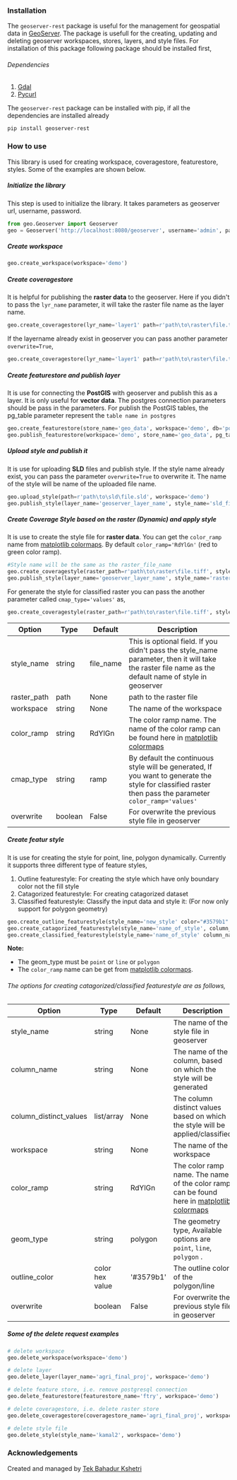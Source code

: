 ### Installation
The `geoserver-rest` package is useful for the management for geospatial data in [GeoServer](http://geoserver.org/). The package is usefull for the creating, updating and deleting geoserver workspaces, stores, layers, and style files. For installation of this package following package should be installed first,

###### Dependencies
1. [Gdal](https://gdal.org/) 
2. [Pycurl](http://pycurl.io/)

The `geoserver-rest` package can be installed with pip, if all the dependencies are installed already

```bash
pip install geoserver-rest
```

### How to use
This library is used for creating workspace, coveragestore, featurestore, styles. Some of the examples are shown below.

##### Initialize the library
This step is used to initialize the library. It takes parameters as geoserver url, username, password.

```python
from geo.Geoserver import Geoserver
geo = Geoserver('http://localhost:8080/geoserver', username='admin', password='geoserver')
```

##### Create workspace
```python
geo.create_workspace(workspace='demo')
```

##### Create coveragestore
It is helpful for publishing the **raster data** to the geoserver. Here if you didn't to pass the `lyr_name` parameter, it will take the raster file name as the layer name. 

```python
geo.create_coveragestore(lyr_name='layer1' path=r'path\to\raster\file.tif', workspace='demo')
```

If the layername already exist in geoserver you can pass another parameter `overwrite=True`,

```python
geo.create_coveragestore(lyr_name='layer1' path=r'path\to\raster\file.tif', workspace='demo' overwrite=True)
```

##### Create featurestore and publish layer
It is use for connecting the **PostGIS** with geoserver and publish this as a layer. It is only useful for **vector data**. The postgres connection parameters should be pass in the parameters. For publish the PostGIS tables, the pg_table parameter represent the `table name in postgres`

```python
geo.create_featurestore(store_name='geo_data', workspace='demo', db='postgres', host='localhost', pg_user='postgres', pg_password='admin')
geo.publish_featurestore(workspace='demo', store_name='geo_data', pg_table='geodata_table_name')
```

##### Upload style and publish it
It is use for uploading **SLD** files and publish style. If the style name already exist, you can pass the parameter `overwrite=True` to overwrite it. The name of the style will be name of the uploaded file name.

```python
geo.upload_style(path=r'path\to\sld\file.sld', workspace='demo')
geo.publish_style(layer_name='geoserver_layer_name', style_name='sld_file_name', workspace='demo')
```


##### Create Coverage Style based on the raster (Dynamic) and apply style
It is use to create the style file for **raster data**. You can get the `color_ramp` name from [matplotlib colormaps](https://matplotlib.org/3.3.0/tutorials/colors/colormaps.html). By default `color_ramp='RdYlGn'` (red to green color ramp).

```python
#Style name will be the same as the raster_file_name
geo.create_coveragestyle(raster_path=r'path\to\raster\file.tiff', style_name='style_1', workspace='demo', color_ramp='RdYiGn')
geo.publish_style(layer_name='geoserver_layer_name', style_name='raster_file_name', workspace='demo')
```

For generate the style for classified raster you can pass the another parameter called `cmap_type='values'` as,

```python
geo.create_coveragestyle(raster_path=r'path\to\raster\file.tiff', style_name='style_1', workspace='demo', color_ramp='RdYiGn', cmap_type='values')
```

| Option      | Type    | Default   | Description                                                                                                                                     |
| ----------- | ------- | --------- | ----------------------------------------------------------------------------------------------------------------------------------------------- |
| style_name      | string  | file_name | This is optional field. If you didn't pass the style_name parameter, then it will take the raster file name as the default name of style in geoserver          |
| raster_path      | path  | None | path to the raster file                                                            |
| workspace | string | None      | The name of the workspace                                                                                                                          |
| color_ramp  | string  | RdYlGn   | The color ramp name. The name of the color ramp can be found here in [matplotlib colormaps](https://matplotlib.org/3.3.0/tutorials/colors/colormaps.html) |
| cmap_type      | string | ramp     | By default the continuous style will be generated, If you want to generate the style for classified raster then pass the parameter `color_ramp='values'`                                                                                        |
| overwrite | boolean  | False     | For overwrite the previous style file in geoserver                              |


##### Create featur style
It is use for creating the style for point, line, polygon dynamically. Currently it supports three different type of feature styles,

1. Outline featurestyle: For creating the style which have only boundary color not the fill style
2. Catagorized featurestyle: For creating catagorized dataset
3. Classified featurestyle: Classify the input data and style it: (For now only support for polygon geometry)

```python
geo.create_outline_featurestyle(style_name='new_style' color="#3579b1" geom_type='polygon', workspace='demo')
geo.create_catagorized_featurestyle(style_name='name_of_style', column_name='name_of_column', column_distinct_values=[1,2,3,4,5,6,7], workspace='demo')
geo.create_classified_featurestyle(style_name='name_of_style' column_name='name_of_column', column_distinct_values=[1,2,3,4,5,6,7], workspace='demo')
```

**Note:** 
* The geom_type must be `point` or `line` or `polygon`
* The `color_ramp` name can be get from [matplotlib colormaps](https://matplotlib.org/3.3.0/tutorials/colors/colormaps.html).

###### The options for creating catagorized/classified featurestyle are as follows,
| Option      | Type    | Default   | Description                                                                                                                                     |
| ----------- | ------- | --------- | ----------------------------------------------------------------------------------------------------------------------------------------------- |
| style_name      | string  | None | The name of the style file in geoserver         |
| column_name      | string  | None | The name of the column, based on which the style will be generated                                                   |
| column_distinct_values | list/array | None      | The column distinct values based on which the style will be applied/classified                                                                                                                          |
|workspace | string | None | The name of the workspace
| color_ramp  | string  | RdYlGn   | The color ramp name. The name of the color ramp can be found here in [matplotlib colormaps](https://matplotlib.org/3.3.0/tutorials/colors/colormaps.html) |
| geom_type      | string | polygon     | The geometry type, Available options are `point`, `line`, `polygon` .                |
| outline_color | color hex value | '#3579b1' | The outline color of the polygon/line |
| overwrite | boolean  | False     | For overwrite the previous style file in geoserver                              |

##### Some of the delete request examples
```python
# delete workspace 
geo.delete_workspace(workspace='demo')

# delete layer
geo.delete_layer(layer_name='agri_final_proj', workspace='demo')

# delete feature store, i.e. remove postgresql connection
geo.delete_featurestore(featurestore_name='ftry', workspace='demo')

# delete coveragestore, i.e. delete raster store
geo.delete_coveragestore(coveragestore_name='agri_final_proj', workspace='demo')

# delete style file
geo.delete_style(style_name='kamal2', workspace='demo')
```


### Acknowledgements
Created and managed by [Tek Bahadur Kshetri](http://tekkshetri.com.np/)
